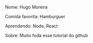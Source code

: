 Nome: Hugo Moreira

Comida favorita: Hamburguer

Aprendendo: Node, React

Sobre: Muito foda esse tutorial do github
